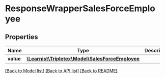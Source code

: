 # ResponseWrapperSalesForceEmployee

## Properties
Name | Type | Description | Notes
------------ | ------------- | ------------- | -------------
**value** | [**\Learnist\Tripletex\Model\SalesForceEmployee**](SalesForceEmployee.md) |  | [optional] 

[[Back to Model list]](../../README.md#documentation-for-models) [[Back to API list]](../../README.md#documentation-for-api-endpoints) [[Back to README]](../../README.md)

